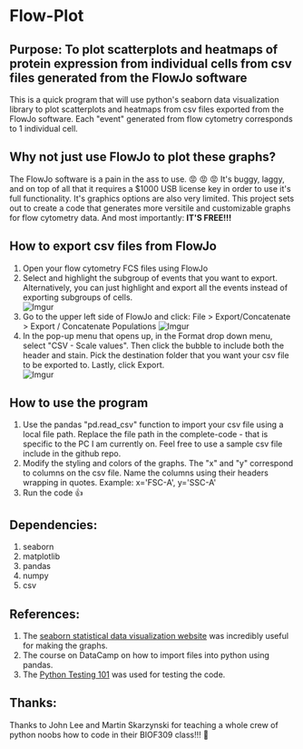 # Flow-Plot

## Purpose:  To plot scatterplots and heatmaps of protein expression from individual cells from csv files generated from the FlowJo software
This is a quick program that will use python's seaborn data visualization library to plot scatterplots and heatmaps from csv files exported from the FlowJo software.  Each "event" generated from flow cytometry corresponds to 1 individual cell.

## Why not just use FlowJo to plot these graphs? 
The FlowJo software is a pain in the ass to use. :rage: :rage: :rage: It's buggy, laggy, and on top of all that it requires a $1000 USB license key in order to use it's full functionality.  It's graphics options are also very limited.  This project sets out to create a code that generates more versitile and customizable graphs for flow cytometry data.  And most importantly:  **IT'S FREE!!!**

## How to export csv files from FlowJo
1. Open your flow cytometry FCS files using FlowJo
2. Select and highlight the subgroup of events that you want to export.  Alternatively, you can just highlight and export all the events instead of exporting subgroups of cells.  
![Imgur](https://i.imgur.com/LIdrQV6.png)
3. Go to the upper left side of FlowJo and click: File > Export/Concatenate > Export / Concatenate Populations 
![Imgur](https://i.imgur.com/SJiRDd1.png)
4. In the pop-up menu that opens up, in the Format drop down menu, select "CSV - Scale values".  Then click the bubble to include both the header and stain.  Pick the destination folder that you want your csv file to be exported to.  Lastly, click Export.  
![Imgur](https://i.imgur.com/5ZBwXSG.png)

## How to use the program
1. Use the pandas "pd.read_csv" function to import your csv file using a local file path.  Replace the file path in the complete-code - that is specific to the PC I am currently on.  Feel free to use a sample csv file include in the github repo.  
2. Modify the styling and colors of the graphs.  The "x" and "y" correspond to columns on the csv file.  Name the columns using their headers wrapping in quotes.  Example: x='FSC-A', y='SSC-A'
3. Run the code :thumbsup: 

## Dependencies: 
1. seaborn 
2. matplotlib 
3. pandas 
4. numpy
5. csv 

## References: 
1. The [seaborn statistical data visualization website](https://seaborn.pydata.org/index.html) was incredibly useful for making the graphs.
2. The course on DataCamp on how to import files into python using pandas.
3. The [Python Testing 101](https://www.youtube.com/watch?v=etosV2IWBF0) was used for testing the code.

## Thanks:
Thanks to John Lee and Martin Skarzynski for teaching a whole crew of python noobs how to code in their BIOF309 class!!! :clap: 